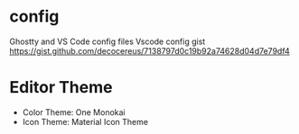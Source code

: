 # config
Ghostty and VS Code config files
Vscode config gist 
https://gist.github.com/decocereus/7138797d0c19b92a74628d04d7e79df4

# Editor Theme
- Color Theme: One Monokai
- Icon Theme: Material Icon Theme
